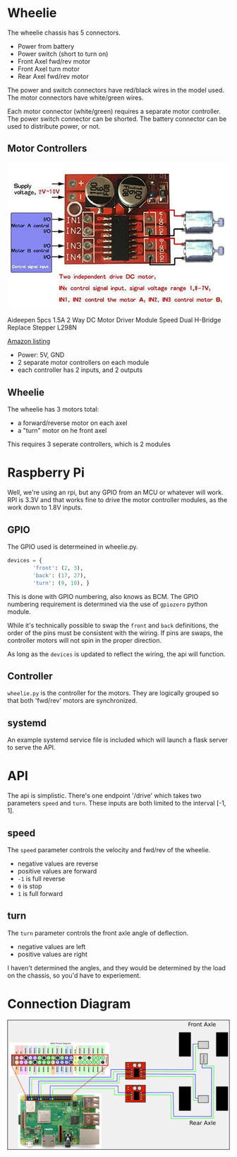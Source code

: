 # Wheelie
The wheelie chassis has 5 connectors.
- Power from battery
- Power switch (short to turn on)
- Front Axel fwd/rev motor
- Front Axel turn motor
- Rear Axel fwd/rev motor

The power and switch connectors have red/black wires in the model used.  The motor connectors have white/green wires.

Each motor connector (white/green) requires a separate motor controller.  The power switch connector can be shorted.  The battery connector can be used to distribute power, or not.


## Motor Controllers

![Motor controllers](img/motor-controller-module.png)

Aideepen 5pcs 1.5A 2 Way DC Motor Driver Module Speed Dual H-Bridge Replace Stepper L298N 

[Amazon listing](https://www.amazon.com/gp/product/B075S368Y2/ref=ppx_yo_dt_b_asin_title_o01_s00?ie=UTF8&psc=1)

- Power: 5V, GND
- 2 separate motor controllers on each module
- each controller has 2 inputs, and 2 outputs

## Wheelie
The wheelie has 3 motors total:
- a forward/reverse motor on each axel
- a "turn" motor on he front axel

This requires 3 seperate controllers, which is 2 modules

# Raspberry Pi
Well, we're using an rpi, but any GPIO from an MCU or whatever will work.   RPI is 3.3V and that works fine to drive the motor controller modules, as the work down to 1.8V inputs.

## GPIO
The GPIO used is determeined in wheelie.py.

```python
devices = {                                                                     
        'front': (2, 3),                                                        
        'back': (17, 27),                                                       
        'turn': (9, 10), }
```
This is done with GPIO numbering, also knows as BCM.  The GPIO numbering requirement is determined via the use of `gpiozero` python module.

While it's technically possible to swap the `front` and `back` definitions, the order of the pins must be consistent with the wiring.  If pins are swaps, the controller motors will not spin in the proper direction.

As long as the `devices` is updated to reflect the wiring, the api will function.

## Controller

`wheelie.py` is the controller for the motors.  They are logically grouped so that both 'fwd/rev' motors are synchronized.

## systemd
An example systemd service file is included which will launch a flask server to serve the API.

# API
The api is simplistic.  There's one endpoint '/drive' which takes two parameters `speed` and `turn`.  These inputs are both limited to the interval [-1, 1].

## speed
The `speed` parameter controls the velocity and fwd/rev of the wheelie.
- negative values are reverse
- positive values are forward
- `-1` is full reverse
- `0` is stop
- `1` is full forward

## turn
The `turn` parameter controls the front axle angle of deflection.
- negative values are left
- positive values are right

I haven't determined the angles, and they would be determined by the load on the chassis, so you'd have to experiement.

# Connection Diagram

![Connections](img/wiring.png)

